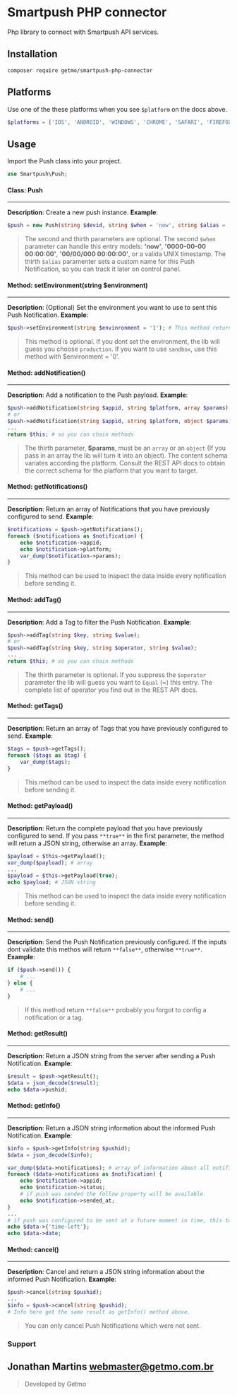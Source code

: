 # Smartpush PHP connector

Php library to connect with Smartpush API services.

## Installation

```shell
composer require getmo/smartpush-php-connector
```

## Platforms
Use one of the these platforms when you see ```$platform``` on the docs above.
```php
$platforms = ['IOS', 'ANDROID', 'WINDOWS', 'CHROME', 'SAFARI', 'FIREFOX'];
```

## Usage
Import the Push class into your project.

```php
use Smartpush\Push;
```

#### Class: Push
---
**Description**: Create a new push instance. **Example**:
```php
$push = new Push(string $devid, string $when = 'now', string $alias = '');
```
> The second and thirth parameters are optional. The second ```$when``` parameter can handle this entry models: **'now'**, **'0000-00-00 00:00:00'**, **'00/00/000 00:00:00'**, or a valida UNIX timestamp. The thirth ```$alias``` paramenter sets a custom name for this Push Notification, so you can track it later on control panel.


#### Method: setEnvironment(string $environment)
---
**Description**: (Optional) Set the environment you want to use to sent this Push Notification. **Example**:
```php
$push->setEnvironment(string $envinronment = '1'); # This method return $this, so you can chain it.
```
> This method is optional. If you dont set the environment, the lib will guess you choose ```production```. If you want to use ```sandbox```, use this method with $environment = '0'.


#### Method: addNotification()
---
**Description**: Add a notification to the Push payload. **Example**:
```php
$push->addNotification(string $appid, string $platform, array $params);
# or
$push->addNotification(string $appid, string $platform, object $params);
...
return $this; # so you can chain methods
```
> The thirth parameter, **$params**, must be an ```array``` or an ```object``` (If you pass in an array the lib will turn it into an object). The content schema variates according the platform. Consult the REST API docs to obtain the correct schema for the platform that you want to target.


#### Method: getNotifications()
---
**Description**: Return an array of Notifications that you have previously configured to send. **Example**:
```php
$notifications = $push->getNotifications();
foreach ($notifications as $notification) {
    echo $notification->appid;
    echo $notification->platform;
    var_dump($notification->params);
}
```
> This method can be used to inspect the data inside every notification before sending it.


#### Method: addTag()
---
**Description**: Add a Tag to filter the Push Notification. **Example**:
```php
$push->addTag(string $key, string $value);
# or
$push->addTag(string $key, string $operator, string $value);
...
return $this; # so you can chain methods
```
> The thirth parameter is optional. If you suppress the ```$operator``` parameter the lib will guess you want to ```Equal``` (=) this entry. The complete list of operator you find out in the REST API docs.


#### Method: getTags()
---
**Description**: Return an array of Tags that you have previously configured to send. **Example**:
```php
$tags = $push->getTags();
foreach ($tags as $tag) {
    var_dump($tags);
}
```
> This method can be used to inspect the data inside every notification before sending it.


#### Method: getPayload()
---
**Description**: Return the complete payload that you have previously configured to send. If you pass ```**true**``` in the first parameter, the method will return a JSON string, otherwise an array. **Example**:
```php
$payload = $this->getPayload();
var_dump($payload); # array
...
$payload = $this->getPayload(true);
echo $payload; # JSON string
```
> This method can be used to inspect the data inside every notification before sending it.


#### Method: send()
---
**Description**: Send the Push Notification previously configured. If the inputs dont validate this methos will return ```**false**```, otherwise ```**true**```. **Example**:
```php
if ($push->send()) {
    # ...
} else {
    # ...
}
```
> If this method return ```**false**``` probably you forgot to config a notification or a tag.


#### Method: getResult()
---
**Description**: Return a JSON string from the server after sending a Push Notification. **Example**:
```php
$result = $push->getResult();
$data = json_decode($result);
echo $data->pushid;
```


#### Method: getInfo()
---
**Description**: Return a JSON string information about the informed Push Notification. **Example**:
```php
$info = $push->getInfo(string $pushid);
$data = json_decode($info);

var_dump($data->notifications); # array of information about all notifications of this push.
foreach ($data->notifications as $notification) {
    echo $notification->appid;
    echo $notification->status;
    # if push was sended the follow property will be available.
    echo $notification->sended_at;
}
...
# if push was configured to be sent at a future moment in time, this two properties will be available.
echo $data->{'time-left'};
echo $data->date;
```


#### Method: cancel()
---
**Description**: Cancel and return a JSON string information about the informed Push Notification. **Example**:
```php
$push->cancel(string $pushid);
...
$info = $push->cancel(string $pushid);
# Info here get the same result as getInfo() method above.
```
> You can only cancel Push Notifications which were not sent.


### Support
Jonathan Martins
webmaster@getmo.com.br
---

> Developed by Getmo